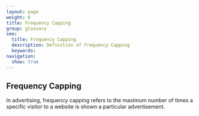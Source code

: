 ```yaml
---
layout: page
weight: 0
title: Frequency Capping
group: glossary
seo:
  title: Frequency Capping
  description: Definition of Frequency Capping
  keywords: 
navigation:
  show: true
---
```




## Frequency Capping

In advertising, frequency capping refers to the maximum number of times a specific visitor to a website is shown a particular advertisement.


